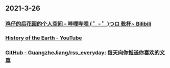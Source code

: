 
## 2021-3-26

### [鸡仔的后花园的个人空间 - 哔哩哔哩 ( ゜- ゜)つロ 乾杯~ Bilibili](https://space.bilibili.com/50003725/video)

### [History of the Earth - YouTube](https://www.youtube.com/channel/UC_aOteuWIY8ITg7DQQspG1g)

### [GitHub - GuangzheJiang/rss_everyday: 每天向你推送你喜欢的文章](https://github.com/GuangzheJiang/rss_everyday)